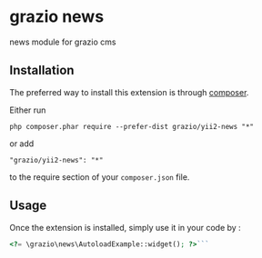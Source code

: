 grazio news
===========
news module for grazio cms

Installation
------------

The preferred way to install this extension is through [composer](http://getcomposer.org/download/).

Either run

```
php composer.phar require --prefer-dist grazio/yii2-news "*"
```

or add

```
"grazio/yii2-news": "*"
```

to the require section of your `composer.json` file.


Usage
-----

Once the extension is installed, simply use it in your code by  :

```php
<?= \grazio\news\AutoloadExample::widget(); ?>```